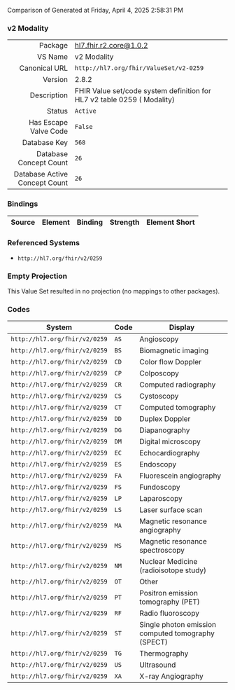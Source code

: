 Comparison of 
Generated at Friday, April 4, 2025 2:58:31 PM

### v2 Modality

|      |     |
| ---: | --- |
| Package | hl7.fhir.r2.core@1.0.2 |
| VS Name | v2 Modality |
| Canonical URL | `http://hl7.org/fhir/ValueSet/v2-0259` |
| Version | 2.8.2 |
| Description | FHIR Value set/code system definition for HL7 v2 table 0259 ( Modality) |
| Status | `Active` |
| Has Escape Valve Code | `False` |
| Database Key | `568` |
| Database Concept Count | `26` |
| Database Active Concept Count | `26` |
### Bindings

| Source | Element | Binding | Strength | Element Short |
| ------ | ------- | ------- | -------- | ------------- |

### Referenced Systems

* `http://hl7.org/fhir/v2/0259`
### Empty Projection

This Value Set resulted in no projection (no mappings to other packages).

### Codes

| System | Code | Display |
| ------ | ---- | ------- |
| `http://hl7.org/fhir/v2/0259` | `AS` | Angioscopy |
| `http://hl7.org/fhir/v2/0259` | `BS` | Biomagnetic imaging |
| `http://hl7.org/fhir/v2/0259` | `CD` | Color flow Doppler |
| `http://hl7.org/fhir/v2/0259` | `CP` | Colposcopy |
| `http://hl7.org/fhir/v2/0259` | `CR` | Computed radiography |
| `http://hl7.org/fhir/v2/0259` | `CS` | Cystoscopy |
| `http://hl7.org/fhir/v2/0259` | `CT` | Computed tomography |
| `http://hl7.org/fhir/v2/0259` | `DD` | Duplex Doppler |
| `http://hl7.org/fhir/v2/0259` | `DG` | Diapanography |
| `http://hl7.org/fhir/v2/0259` | `DM` | Digital microscopy |
| `http://hl7.org/fhir/v2/0259` | `EC` | Echocardiography |
| `http://hl7.org/fhir/v2/0259` | `ES` | Endoscopy |
| `http://hl7.org/fhir/v2/0259` | `FA` | Fluorescein angiography |
| `http://hl7.org/fhir/v2/0259` | `FS` | Fundoscopy |
| `http://hl7.org/fhir/v2/0259` | `LP` | Laparoscopy |
| `http://hl7.org/fhir/v2/0259` | `LS` | Laser surface scan |
| `http://hl7.org/fhir/v2/0259` | `MA` | Magnetic resonance angiography |
| `http://hl7.org/fhir/v2/0259` | `MS` | Magnetic resonance spectroscopy |
| `http://hl7.org/fhir/v2/0259` | `NM` | Nuclear Medicine (radioisotope study) |
| `http://hl7.org/fhir/v2/0259` | `OT` | Other |
| `http://hl7.org/fhir/v2/0259` | `PT` | Positron emission tomography (PET) |
| `http://hl7.org/fhir/v2/0259` | `RF` | Radio fluoroscopy |
| `http://hl7.org/fhir/v2/0259` | `ST` | Single photon emission computed tomography (SPECT) |
| `http://hl7.org/fhir/v2/0259` | `TG` | Thermography |
| `http://hl7.org/fhir/v2/0259` | `US` | Ultrasound |
| `http://hl7.org/fhir/v2/0259` | `XA` | X-ray Angiography |
